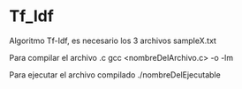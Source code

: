 # Tf_Idf
Algoritmo Tf-Idf, es necesario los 3 archivos sampleX.txt

Para compilar el archivo .c
gcc <nombreDelArchivo.c> -o <nombreDelEjecutable> -lm

Para ejecutar el archivo compilado
./nombreDelEjecutable 

